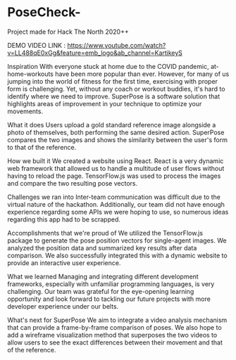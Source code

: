 # PoseCheck-
Project made for Hack The North 2020++

DEMO VIDEO LINK : https://www.youtube.com/watch?v=LL488qE0xGg&feature=emb_logo&ab_channel=KartikeyS

Inspiration
With everyone stuck at home due to the COVID pandemic, at-home-workouts have been more popular than ever. However, for many of us jumping into the world of fitness for the first time, exercising with proper form is challenging. Yet, without any coach or workout buddies, it's hard to identify where we need to improve. SuperPose is a software solution that highlights areas of improvement in your technique to optimize your movements.

What it does
Users upload a gold standard reference image alongside a photo of themselves, both performing the same desired action. SuperPose compares the two images and shows the similarity between the user's form to that of the reference.

How we built it
We created a website using React. React is a very dynamic web framework that allowed us to handle a multitude of user flows without having to reload the page. TensorFlow.js was used to process the images and compare the two resulting pose vectors.

Challenges we ran into
Inter-team communication was difficult due to the virtual nature of the hackathon. Additionally, our team did not have enough experience regarding some APIs we were hoping to use, so numerous ideas regarding this app had to be scrapped.

Accomplishments that we're proud of
We utilized the TensorFlow.js package to generate the pose position vectors for single-agent images. We analyzed the position data and summarized key results after data comparison. We also successfully integrated this with a dynamic website to provide an interactive user experience.

What we learned
Managing and integrating different development frameworks, especially with unfamiliar programming languages, is very challenging. Our team was grateful for the eye-opening learning opportunity and look forward to tackling our future projects with more developer experience under our belts.

What's next for SuperPose
We aim to integrate a video analysis mechanism that can provide a frame-by-frame comparison of poses. We also hope to add a wireframe visualization method that superposes the two videos to allow users to see the exact differences between their movement and that of the reference.


